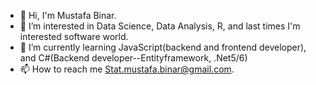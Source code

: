 - 👋 Hi, I'm Mustafa Binar.
- 👀 I’m interested in Data Science, Data Analysis, R, and last times I'm interested software world. 
- 🌱 I’m currently learning JavaScript(backend and frontend developer), and C#(Backend developer--Entityframework, .Net5/6)
- 📫 How to reach me Stat.mustafa.binar@gmail.com.
